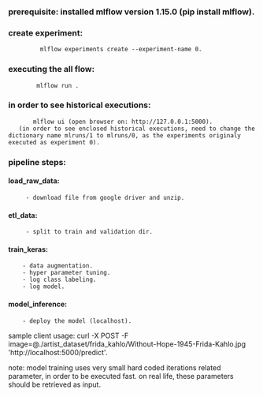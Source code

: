 ### prerequisite: installed mlflow  version 1.15.0 (pip install mlflow).     

### create experiment:   
             mlflow experiments create --experiment-name 0. 
### executing the all flow:   
            mlflow run .

   
### in order to see historical executions: 
           mlflow ui (open browser on: http://127.0.0.1:5000).  
	   (in order to see enclosed historical executions, need to change the dictionary name mlruns/1 to mlruns/0, as the experiments originaly executed as experiment 0).  

### pipeline steps:   
#### load_raw_data:   
         - download file from google driver and unzip. 
#### etl_data:   
         - split to train and validation dir.   
#### train_keras: 
		- data augmentation. 
		- hyper parameter tuning.     
		- log class labeling.  
		- log model. 
		
#### model_inference:   
		- deploy the model (localhost). 
		
sample client usage: curl -X POST -F image=@./artist_dataset/frida_kahlo/Without-Hope-1945-Frida-Kahlo.jpg 'http://localhost:5000/predict'. 

		
note: model training uses very small hard coded iterations related parameter, in order to be executed fast.
on real life, these parameters should be retrieved as input.  


